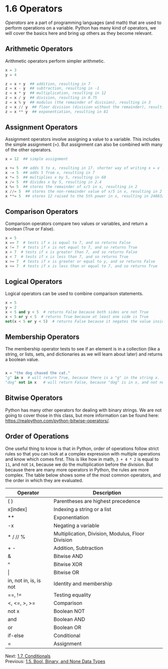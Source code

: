# 1.6 Operators

_Operators_ are a part of programming languages (and math) that are used to perform operations on a variable. Python has
many kind of operators, we will cover the basics here and bring up others as they become relevant.

## Arithmetic Operators

Arithmetic operators perform simpler arithmetic.

```python
x = 3
y = 4

z = x + y  ## addition, resulting in 7
z = x - y  ## subtraction, resulting in -1
z = x * y  ## multiplication, resulting in 12
z = x / y  ## division, resulting in 0.75
z = x % y  ## modulus (the remainder of division), resulting in 3
z = x // y  ## floor division (division without the remainder), resulting in 0
z = x ** y  ## exponentiation, resulting in 81
```

## Assignment Operators

Assignment operators involve assigning a value to a variable. This includes the simple assignment (=). But assignment
can also be combined with many of the other operators.

```python
x = 12  ## simple assignment

x += 5  ## adds 5 to x, resulting in 17. shorter way of writing x = x - 4
x -= 5  ## adds 5 from x, resulting in 7
x *= 5  ## multiplies x by 5, resulting in 60
x /= 5  ## divides x by 5, resulting in 2.4
x %= 5  ## stores the remainder of x/5 in x, resulting in 2
x //= 5  ## stores the non-remainder value of x/5 in x, resulting in 2
x **= 5  ## stores 12 raised to the 5th power in x, resulting in 248832
```

## Comparison Operators

Comparison operators compare two values or variables, and return a boolean (True or False).

```python
x = 5
x == 7  # tests if x is equal to 7, and so returns False
x != 7  # tests if x is not equal to 7, and so returns True
x > 7  # tests if x is greater than 7, and so returns False
x < 7  # tests if x is less than 7, and so returns True
x >= 7  # tests if x is greater or equal to y, and so returns False
x <= 7  # tests if x is less than or equal to 7, and so returns True
```

## Logical Operators

Logical operators can be used to combine comparison statements.

```python
x = 5
y = 2
x < 5 and y < 5  # returns False because both sides are not True
x < 5 or y < 5  # returns True because at least one side is True
not(x < 5 or y < 5)  # returns False because it negates the value inside
```

## Membership Operators

The membership operator tests to see if an element is in a collection (like a string, or lists, sets, and dictionaries
as we will learn about later) and returns a boolean value.

```python

x = "the dog chased the cat."
"g" in x  # will return True, because there is a "g" in the string x.
"dog" not in x   # will return False, because "dog" is in x, and not negates
```

## Bitwise Operators

Python has many other operators for dealing with binary strings. We are not going to cover those in this class, but more
information can be found here: https://realpython.com/python-bitwise-operators/.

## Order of Operations

One useful thing to know is that in Python, order of operations follow strict rules so that you can look at a complex
expression with multiple operations and know which comes first. This is like how in math, `3 + 4 * 2` is equal to `11`,
and not `14`, because we do the multiplication before the division. But because there are many more operators in Python,
the rules are more complex. The table below shows some of the most common operators, and the order in which they are
evaluated.

| Operator               | Description                                       |
| ---------------------- | ------------------------------------------------- |
| ( )                    | Parentheses are highest precedence                |
| x\[index\]             | Indexing a string or a list                       |
| \*\*                   | Exponentiation                                    |
| -x                     | Negating a variable                               |
| \* / // %              | Multiplication, Division, Modulus, Floor Division |
| + -                    | Addition, Subtraction                             |
| &                      | Bitwise AND                                       |
| ^                      | Bitwise XOR                                       |
| \|                     | Bitwise OR                                        |
| in, not in, is, is not | Identity and membership                           |
| \=\=, \!\=             | Testing equality                                  |
| <, <=, >, >=           | Comparison                                        |
| not x                  | Boolean NOT                                       |
| and                    | Boolean AND                                       |
| or                     | Boolean OR                                        |
| if-else                | Conditional                                       |
| \=                     | Assignment                                        |

Next: [1.7. Conditionals](1.7.%20Conditionals.md)<br>
Previous: [1.5. Bool, Binary, and None Data Types](1.5.%20Bool,%20Binary,%20and%20None%20Data%20Types.md)
